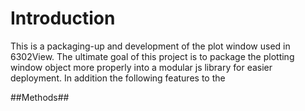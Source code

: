 Introduction
=========

This is a packaging-up and development of the plot window used in 6302View. The ultimate goal of this project is to package the plotting window object more properly into a modular js library for easier deployment.  In addition the following features to the 


##Methods##

